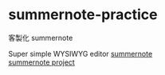 # summernote-practice
客製化 summernote 

Super simple WYSIWYG editor [summernote](http://summernote.org)  
[summernote project](https://github.com/summernote/summernote)
